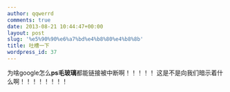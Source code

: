 ```yaml
---
author: qqwerrd
comments: true
date: 2013-08-21 10:44:47+00:00
layout: post
slug: '%e5%90%90%e6%a7%bd%e4%b8%80%e4%b8%8b'
title: 吐槽一下
wordpress_id: 37
---
```


为啥google怎么**ps毛玻璃**都能链接被中断啊！！！！！
这是不是向我们暗示着什么啊！！！！！！！！

